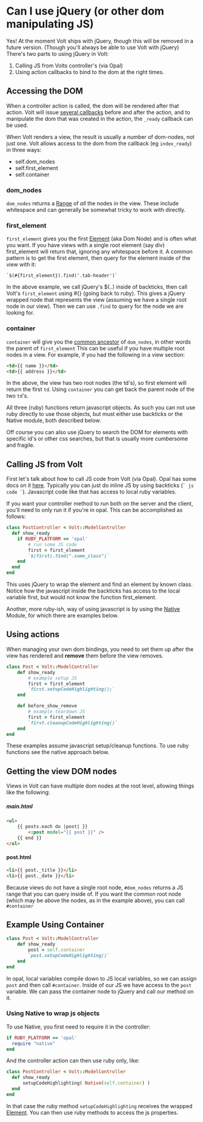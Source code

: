 # Can I use jQuery (or other dom manipulating JS)

Yes!  At the moment Volt ships with jQuery, though this will be removed in a future version.  (Though you'll always be able to use Volt with jQuery)  There's two parts to using jQuery in Volt:

1. Calling JS from Volts controller's (via Opal)
2. Using action callbacks to bind to the dom at the right times.

## Accessing the DOM

When a controller action is called, the dom will be rendered after that action. Volt will issue [several callbacks](../docs/callbacks_and_actions.html)
before and after the action, and to manipulate the dom that was created in the action, the ``` _ready ``` callback can be used.

When Volt renders a view, the result is usually a number of dom-nodes, not just one. Volt allows access to the dom from the callback (eg ``` index_ready ```) in three ways:

- self.dom_nodes
- self.first_element
- self.container

### dom_nodes

`dom_nodes` returns a [Range](https://developer.mozilla.org/en-US/docs/Web/API/Range) of *all* the nodes in the view. These include whitespace and can generally be somewhat tricky to work with directly.

### first_element

`first_element` gives you the first  [Element](https://developer.mozilla.org/en-US/docs/Web/API/Element) (aka Dom Node) and is often what you want.  If you have views with a single root element (say div) first_element will return that, ignoring any whitespace before it. A common pattern is to get the first element, then query for the element inside of the view with it:

``` `$(#{first_element}).find('.tab-header')` ```

In the above example, we call jQuery's $(..) inside of backticks, then call Volt's ```first_element``` using #{} (going back to ruby).  This gives a jQuery wrapped node that represents the view (assuming we have a single root node in our view).  Then we can use ```.find``` to query for the node we are looking for.

### container

`container` will give you the  [common ancestor](https://developer.mozilla.org/en-US/docs/Web/API/Range/commonAncestorContainer) of `dom_nodes`, in other words the parent of `first_element`  This can be useful if you have multiple root nodes in a view.  For example, if you had the following in a view section:

```html
<td>{{ name }}</td>
<td>{{ address }}</td>
```

In the above, the view has two root nodes (the td's), so first element will return the first ```td```.  Using ```container``` you can get back the parent node of the two ```td```'s.

All three (ruby) functions return javascript objects. As such you can not use ruby directly to use those objects, but must either use backticks or the Native module, both described below.

Off course you can also use jQuery to search the DOM for elements with specific id's or other css searches, but that is usually more cumbersome and fragile.

## Calling JS from Volt

First let's talk about how to call JS code from Volt (via Opal).  Opal has some docs on it [here](http://opalrb.org/docs/compiled_ruby/).  Typically you can just do inline JS by using backticks (``` ` js code ` ```).
Javascript code like that has access to local ruby variables.

If you want your controller method to run both on the server and the client, you'll need to only run it if you're in opal.  This can be accomplished as follows:

```ruby
class PostController < Volt::ModelController
  def show_ready
    if RUBY_PLATFORM == 'opal'
        # run some JS code
        first = first_element
        `$(first).find(".some_class")`
    end
  end
end
```
This uses jQuery to wrap the element and find an element by known class. Notice how the javascript inside the backticks has access to the local variable first, but would not know the function first_element.

Another, more ruby-ish, way of using javascript is by using the [Native ](http://dev.mikamai.com/post/79398725537/using-native-javascript-objects-from-opal) Module, for which
there are examples below.

## Using actions

When managing your own dom bindings,
you need to set them up after the view has rendered and **remove** them before the view removes.

```ruby
class Post < Volt::ModelController
    def show_ready
        # example setup JS
        first = first_element
        `first.setupCodeHighlighting();`
    end

    def before_show_remove
        # example teardown JS
        first = first_element
        `first.cleanupCodeHighlighting()`
    end
end
```
These examples assume javascript setup/cleanup functions. To use ruby functions see the native approach below.

## Getting the view DOM nodes


Views in Volt can have multiple dom nodes at the root level, allowing things like the following:

##### main.html

```html
<ul>
    {{ posts.each do |post| }}
        <:post model="{{ post }}" />
    {{ end }}
</ul>
```

#### post.html

```html
<li>{{ post._title }}</li>
<li>{{ post._date }}</li>
```

Because views do not have a single root node, ```#dom_nodes``` returns a JS range that you can query inside of.  If you want the common root node (which may be above the nodes, as in the example above), you can call ```#container```

## Example Using Container

```ruby
class Post < Volt::ModelController
    def show_ready
        post = self.container
        `post.setupCodeHighlighting()`
    end
end
```

In opal, local variables compile down to JS local variables, so we can assign ```post``` and then call ```#container```.  Inside of our JS we have access to the ```post``` variable.  We can pass the container node to jQuery and call our method on it.

### Using Native to wrap js objects

To use Native, you first need to require it in the controller:

```ruby
if RUBY_PLATFORM == 'opal'
  require "native"
end
```

And the controller action can then use ruby only, like:

```ruby
class PostController < Volt::ModelController
  def show_ready
      setupCodeHighlighting( Native(self.container) )
  end
end
```

In that case the ruby method ``` setupCodeHighlighting ``` receives the wrapped
[Element](http://www.w3schools.com/jsref/dom_obj_all.asp). You can then use ruby methods to access the js properties.
